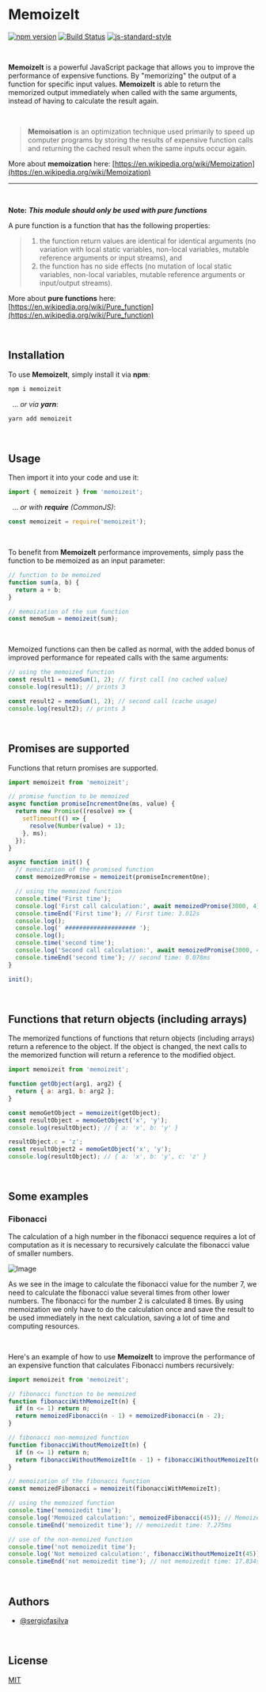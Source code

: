 # MemoizeIt
[![npm version](https://img.shields.io/npm/v/memoizeit)](https://www.npmjs.com/package/memoizeit)
[![Build Status](https://img.shields.io/github/actions/workflow/status/sergiofasilva/memoizeit/ci.yml)](https://github.com/sergiofasilva/memoizeit/actions)
[![js-standard-style](https://img.shields.io/badge/code%20style-standard-brightgreen.svg?style=flat)](https://standardjs.com/)

&nbsp;

**MemoizeIt** is a powerful JavaScript package that allows you to improve the performance of expensive functions. By "memorizing" the output of a function for specific input values. **MemoizeIt** is able to return the memorized output immediately when called with the same arguments, instead of having to calculate the result again.

&nbsp;

> **Memoisation** is an optimization technique used primarily to speed up computer programs by storing the results of expensive function calls and returning the cached result when the same inputs occur again.

More about **memoization** here: [https://en.wikipedia.org/wiki/Memoization](https://en.wikipedia.org/wiki/Memoization)

---

&nbsp;

**Note:** **_This module should only be used with pure functions_**

A pure function is a function that has the following properties:

> 1.  the function return values are identical for identical arguments (no variation with local static variables, non-local variables, mutable reference arguments or input streams), and
> 2.  the function has no side effects (no mutation of local static variables, non-local variables, mutable reference arguments or input/output streams).

More about **pure functions** here: [https://en.wikipedia.org/wiki/Pure_function](https://en.wikipedia.org/wiki/Pure_function)

&nbsp;

## Installation

To use **MemoizeIt**, simply install it via **npm**:

```bash
npm i memoizeit
```

&nbsp;
... _or via **yarn**_:

```bash
yarn add memoizeit
```

&nbsp;

## Usage

Then import it into your code and use it:

```javascript
import { memoizeit } from 'memoizeit';
```

&nbsp;
... _or with **require** (CommonJS)_:

```javascript
const memoizeit = require('memoizeit');
```

&nbsp;

To benefit from **MemoizeIt** performance improvements, simply pass the function to be memoized as an input parameter:

```javascript
// function to be memoized
function sum(a, b) {
  return a + b;
}

// memoization of the sum function
const memoSum = memoizeit(sum);
```

&nbsp;

Memoized functions can then be called as normal, with the added bonus of improved performance for repeated calls with the same arguments:

```javascript
// using the memoized function
const result1 = memoSum(1, 2); // first call (no cached value)
console.log(result1); // prints 3

const result2 = memoSum(1, 2); // second call (cache usage)
console.log(result2); // prints 3
```

&nbsp;

## Promises are supported

Functions that return promises are supported.

```javascript
import memoizeit from 'memoizeit';

// promise function to be memoized
async function promiseIncrementOne(ms, value) {
  return new Promise((resolve) => {
    setTimeout(() => {
      resolve(Number(value) + 1);
    }, ms);
  });
}

async function init() {
  // memoization of the promised function
  const memoizedPromise = memoizeit(promiseIncrementOne);

  // using the memoized function
  console.time('First time');
  console.log('First call calculation:', await memoizedPromise(3000, 4)); // first call (no cached value)
  console.timeEnd('First time'); // First time: 3.012s
  console.log();
  console.log(' #################### ');
  console.log();
  console.time('second time');
  console.log('Second call calculation:', await memoizedPromise(3000, 4)); // second call (cache usage)
  console.timeEnd('second time'); // second time: 0.078ms
}

init();
```

&nbsp;

## Functions that return objects (including arrays)

The memorized functions of functions that return objects (including arrays) return a reference to the object. If the object is changed, the next calls to the memorized function will return a reference to the modified object.

```javascript
import memoizeit from 'memoizeit';

function getObject(arg1, arg2) {
  return { a: arg1, b: arg2 };
}

const memoGetObject = memoizeit(getObject);
const resultObject = memoGetObject('x', 'y');
console.log(resultObject); // { a: 'x', b: 'y' }

resultObject.c = 'z';
const resultObject2 = memoGetObject('x', 'y');
console.log(resultObject); // { a: 'x', b: 'y', c: 'z' }
```

&nbsp;

## Some examples

### Fibonacci

The calculation of a high number in the fibonacci sequence requires a lot of computation as it is necessary to recursively calculate the fibonacci value of smaller numbers.

![Image](https://raw.githubusercontent.com/sergiofasilva/memoizeit/main/media/images/fib7.png)

As we see in the image to calculate the fibonacci value for the number 7, we need to calculate the fibonacci value several times from other lower numbers. The fibonacci for the number 2 is calculated 8 times.
By using memoization we only have to do the calculation once and save the result to be used immediately in the next calculation, saving a lot of time and computing resources.

&nbsp;

Here's an example of how to use **MemoizeIt** to improve the performance of an expensive function that calculates Fibonacci numbers recursively:

```javascript
import memoizeit from 'memoizeit';

// fibonacci function to be memoized
function fibonacciWithMemoizeIt(n) {
  if (n <= 1) return n;
  return memoizedFibonacci(n - 1) + memoizedFibonacci(n - 2);
}

// fibonacci non-memoized function
function fibonacciWithoutMemoizeIt(n) {
  if (n <= 1) return n;
  return fibonacciWithoutMemoizeIt(n - 1) + fibonacciWithoutMemoizeIt(n - 2);
}

// memoization of the fibonacci function
const memoizedFibonacci = memoizeit(fibonacciWithMemoizeIt);

// using the memoized function
console.time('memoizedit time');
console.log('Memoized calculation:', memoizedFibonacci(45)); // Memoized calculation: 1134903170
console.timeEnd('memoizedit time'); // memoizedit time: 7.275ms

// use of the non-memoized function
console.time('not memoizedit time');
console.log('Not memoized calculation:', fibonacciWithoutMemoizeIt(45)); // Not memoized calculation: 1134903170
console.timeEnd('not memoizedit time'); // not memoizedit time: 17.834s
```

&nbsp;

## Authors

- [@sergiofasilva](https://github.com/sergiofasilva)

&nbsp;

## License

[MIT](https://choosealicense.com/licenses/mit/)
